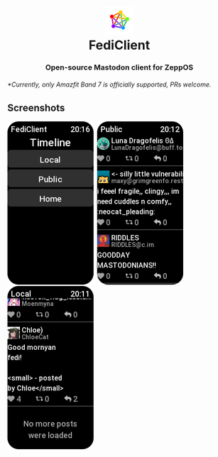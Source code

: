 <h1>
  <center>
    <img src="./assets/194x368-amazfit-band-7/icon.png">
    <br>
    FediClient
  </center>
</h1>
<h3>
  <center>
    Open-source Mastodon client for ZeppOS
  </center>
</h3>
<h6>*Currently, only Amazfit Band 7 is officially supported, PRs welcome.</h6>
<h2>Screenshots</h2>
<span>
  <img src=".assets/zepp_screenshot_1717273008093.png"><!--
-->&nbsp;&nbsp;<!--
--><img src=".assets/zepp_screenshot_1717272801057.png"><!--
-->&nbsp;&nbsp;<!--
--><img src=".assets/zepp_screenshot_1717272729052.png">
</span>
